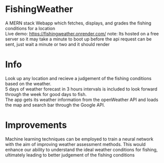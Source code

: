 # FishingWeather
A MERN stack Webapp which fetches, displays, and grades the fishing conditions for a location\
Live demo: https://fishingweather.onrender.com/
note: Its hosted on a free server so it may take a minute to boot up before the api request can be sent, just wait a minute or two and it should render

# Info
Look up any location and recieve a judgement of the fishing conditions based on the weather.\
5 days of weather forecast in 3 hours intervals is included to look forward through the week for good days to fish.\
The app gets its weather information from the openWeather API and loads the map and search bar through the Google API.

# Improvements
Machine learning techniques can be employed to train a neural network with the aim of improving weather assessment methods. This would enhance our ability to understand the ideal weather conditions for fishing, ultimately leading to better judgement of the fishing conditions
